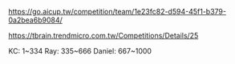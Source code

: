 https://go.aicup.tw/competition/team/1e23fc82-d594-45f1-b379-0a2bea6b9084/

https://tbrain.trendmicro.com.tw/Competitions/Details/25


KC: 	1~334
Ray: 	335~666
Daniel:	667~1000